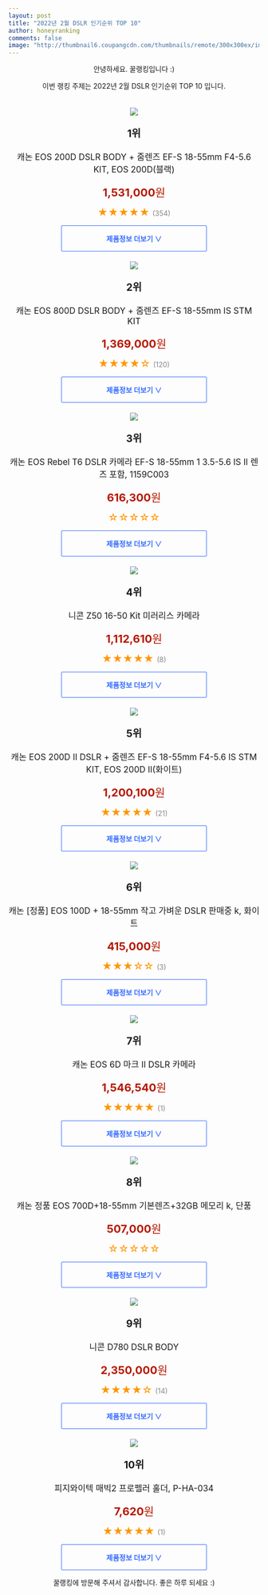 ```yaml
--- 
layout: post 
title: "2022년 2월 DSLR 인기순위 TOP 10" 
author: honeyranking 
comments: false 
image: "http://thumbnail6.coupangcdn.com/thumbnails/remote/300x300ex/image/vendor_inventory/73f6/7e909f038512c84ef6792719787178bd32ceec175e0c1ac011e89cc20e8d.jpg" 
--- 
```

<p style="text-align: center;">안녕하세요. 꿀랭킹입니다 :)</p> <p style="text-align: center;">이번 랭킹 주제는 2022년 2월 DSLR 인기순위 TOP 10 입니다.</p><center><img src="http://thumbnail6.coupangcdn.com/thumbnails/remote/300x300ex/image/vendor_inventory/73f6/7e909f038512c84ef6792719787178bd32ceec175e0c1ac011e89cc20e8d.jpg" style="margin-top:20px" /></center> <p style="text-align: center; font-size: 20px"><b>1위</b></p> <p style="text-align: center; font-size: 17px">캐논 EOS 200D DSLR BODY + 줌렌즈 EF-S 18-55mm F4-5.6 KIT, EOS 200D(블랙)</p> <p style="text-align: center;"><span style="color: #b61800; font-size: 22px;"><b>1,531,000</b>원</span></p> <p style="text-align: center;"><span style="color: #ff9600; font-size: 20px;">★★★★★ </span><span style="color: #878787;">(354)</span></p> <center><a href="https://link.coupang.com/a/jFJ6T"> <div style="font-size: 14px; display: inline-block; padding: 15px 90px; color: #346aff; border-radius: 2px; border: 1px solid #346aff; cursor: pointer;"><b>제품정보 더보기 &or;</b></div> </a></center><center><img src="http://thumbnail7.coupangcdn.com/thumbnails/remote/300x300ex/image/vendor_inventory/fad1/7035de616a99a2b0256797a2873ce9da52f0c201ff6082a8ca45125b68a9.jpg" style="margin-top:20px" /></center> <p style="text-align: center; font-size: 20px"><b>2위</b></p> <p style="text-align: center; font-size: 17px">캐논 EOS 800D DSLR BODY + 줌렌즈 EF-S 18-55mm IS STM KIT</p> <p style="text-align: center;"><span style="color: #b61800; font-size: 22px;"><b>1,369,000</b>원</span></p> <p style="text-align: center;"><span style="color: #ff9600; font-size: 20px;">★★★★☆ </span><span style="color: #878787;">(120)</span></p> <center><a href="https://link.coupang.com/a/jFJ6U"> <div style="font-size: 14px; display: inline-block; padding: 15px 90px; color: #346aff; border-radius: 2px; border: 1px solid #346aff; cursor: pointer;"><b>제품정보 더보기 &or;</b></div> </a></center><center><img src="http://thumbnail6.coupangcdn.com/thumbnails/remote/300x300ex/image/vendor_inventory/77e1/10b1bde52514afdab97279e59af2ae822f7282f6d93bc9e63cba194e9f62.jpg" style="margin-top:20px" /></center> <p style="text-align: center; font-size: 20px"><b>3위</b></p> <p style="text-align: center; font-size: 17px">캐논 EOS Rebel T6 DSLR 카메라 EF-S 18-55mm 1 3.5-5.6 IS II 렌즈 포함, 1159C003</p> <p style="text-align: center;"><span style="color: #b61800; font-size: 22px;"><b>616,300</b>원</span></p> <p style="text-align: center;"><span style="color: #ff9600; font-size: 20px;">☆☆☆☆☆ </span><span style="color: #878787;"></span></p> <center><a href="https://link.coupang.com/a/jFJ6W"> <div style="font-size: 14px; display: inline-block; padding: 15px 90px; color: #346aff; border-radius: 2px; border: 1px solid #346aff; cursor: pointer;"><b>제품정보 더보기 &or;</b></div> </a></center><center><img src="http://thumbnail10.coupangcdn.com/thumbnails/remote/300x300ex/image/retail/images/2020/08/03/18/1/1304bcf2-c97e-4815-963f-736eede9b9df.jpg" style="margin-top:20px" /></center> <p style="text-align: center; font-size: 20px"><b>4위</b></p> <p style="text-align: center; font-size: 17px">니콘 Z50 16-50 Kit 미러리스 카메라</p> <p style="text-align: center;"><span style="color: #b61800; font-size: 22px;"><b>1,112,610</b>원</span></p> <p style="text-align: center;"><span style="color: #ff9600; font-size: 20px;">★★★★★ </span><span style="color: #878787;">(8)</span></p> <center><a href="https://link.coupang.com/a/jFJ6Z"> <div style="font-size: 14px; display: inline-block; padding: 15px 90px; color: #346aff; border-radius: 2px; border: 1px solid #346aff; cursor: pointer;"><b>제품정보 더보기 &or;</b></div> </a></center><center><img src="http://thumbnail7.coupangcdn.com/thumbnails/remote/300x300ex/image/vendor_inventory/aee1/e4e100ed11967ca3d9fd4dc0ef2199da00b0cc065aaadeea4cfddcc68da2.jpg" style="margin-top:20px" /></center> <p style="text-align: center; font-size: 20px"><b>5위</b></p> <p style="text-align: center; font-size: 17px">캐논 EOS 200D II DSLR + 줌렌즈 EF-S 18-55mm F4-5.6 IS STM KIT, EOS 200D II(화이트)</p> <p style="text-align: center;"><span style="color: #b61800; font-size: 22px;"><b>1,200,100</b>원</span></p> <p style="text-align: center;"><span style="color: #ff9600; font-size: 20px;">★★★★★ </span><span style="color: #878787;">(21)</span></p> <center><a href="https://link.coupang.com/a/jFJ60"> <div style="font-size: 14px; display: inline-block; padding: 15px 90px; color: #346aff; border-radius: 2px; border: 1px solid #346aff; cursor: pointer;"><b>제품정보 더보기 &or;</b></div> </a></center><center><img src="http://thumbnail10.coupangcdn.com/thumbnails/remote/300x300ex/image/vendor_inventory/d3ea/3c8b070b134f894bd767c298363bb6c35f2ed4134fbfc01d36e97e79ff9d.jpg" style="margin-top:20px" /></center> <p style="text-align: center; font-size: 20px"><b>6위</b></p> <p style="text-align: center; font-size: 17px">캐논 [정품] EOS 100D + 18-55mm 작고 가벼운 DSLR 판매중 k, 화이트</p> <p style="text-align: center;"><span style="color: #b61800; font-size: 22px;"><b>415,000</b>원</span></p> <p style="text-align: center;"><span style="color: #ff9600; font-size: 20px;">★★★☆☆ </span><span style="color: #878787;">(3)</span></p> <center><a href="https://link.coupang.com/a/jFJ61"> <div style="font-size: 14px; display: inline-block; padding: 15px 90px; color: #346aff; border-radius: 2px; border: 1px solid #346aff; cursor: pointer;"><b>제품정보 더보기 &or;</b></div> </a></center><center><img src="http://thumbnail8.coupangcdn.com/thumbnails/remote/300x300ex/image/vendor_inventory/ab8b/859fc4d40b557e9754c8f71eabeaa1bffd7a96d6514e1456d15d24494d35.jpg" style="margin-top:20px" /></center> <p style="text-align: center; font-size: 20px"><b>7위</b></p> <p style="text-align: center; font-size: 17px">캐논 EOS 6D 마크 II DSLR 카메라</p> <p style="text-align: center;"><span style="color: #b61800; font-size: 22px;"><b>1,546,540</b>원</span></p> <p style="text-align: center;"><span style="color: #ff9600; font-size: 20px;">★★★★★ </span><span style="color: #878787;">(1)</span></p> <center><a href="https://link.coupang.com/a/jFJ62"> <div style="font-size: 14px; display: inline-block; padding: 15px 90px; color: #346aff; border-radius: 2px; border: 1px solid #346aff; cursor: pointer;"><b>제품정보 더보기 &or;</b></div> </a></center><center><img src="http://thumbnail8.coupangcdn.com/thumbnails/remote/300x300ex/image/vendor_inventory/8a30/42b1110489509d4e1f7abdeb229a49a5540b25cd0ab87a9e448dc16a99af.jpg" style="margin-top:20px" /></center> <p style="text-align: center; font-size: 20px"><b>8위</b></p> <p style="text-align: center; font-size: 17px">캐논 정품 EOS 700D+18-55mm 기본렌즈+32GB 메모리 k, 단품</p> <p style="text-align: center;"><span style="color: #b61800; font-size: 22px;"><b>507,000</b>원</span></p> <p style="text-align: center;"><span style="color: #ff9600; font-size: 20px;">☆☆☆☆☆ </span><span style="color: #878787;"></span></p> <center><a href="https://link.coupang.com/a/jFJ63"> <div style="font-size: 14px; display: inline-block; padding: 15px 90px; color: #346aff; border-radius: 2px; border: 1px solid #346aff; cursor: pointer;"><b>제품정보 더보기 &or;</b></div> </a></center><center><img src="http://thumbnail8.coupangcdn.com/thumbnails/remote/300x300ex/image/vendor_inventory/fc1c/c4a4e046e4f7e3d513f0409d77ad3b4ade7c4d8e22bd341fd6880e64d6c5.jpg" style="margin-top:20px" /></center> <p style="text-align: center; font-size: 20px"><b>9위</b></p> <p style="text-align: center; font-size: 17px">니콘 D780 DSLR BODY</p> <p style="text-align: center;"><span style="color: #b61800; font-size: 22px;"><b>2,350,000</b>원</span></p> <p style="text-align: center;"><span style="color: #ff9600; font-size: 20px;">★★★★☆ </span><span style="color: #878787;">(14)</span></p> <center><a href="https://link.coupang.com/a/jFJ64"> <div style="font-size: 14px; display: inline-block; padding: 15px 90px; color: #346aff; border-radius: 2px; border: 1px solid #346aff; cursor: pointer;"><b>제품정보 더보기 &or;</b></div> </a></center><center><img src="http://thumbnail6.coupangcdn.com/thumbnails/remote/300x300ex/image/rs_quotation_api/0xyvlirz/5149e24e4d504032a68bdc840ef62261.jpg" style="margin-top:20px" /></center> <p style="text-align: center; font-size: 20px"><b>10위</b></p> <p style="text-align: center; font-size: 17px">피지와이텍 매빅2 프로펠러 홀더, P-HA-034</p> <p style="text-align: center;"><span style="color: #b61800; font-size: 22px;"><b>7,620</b>원</span></p> <p style="text-align: center;"><span style="color: #ff9600; font-size: 20px;">★★★★★ </span><span style="color: #878787;">(1)</span></p> <center><a href="https://link.coupang.com/a/jFJ65"> <div style="font-size: 14px; display: inline-block; padding: 15px 90px; color: #346aff; border-radius: 2px; border: 1px solid #346aff; cursor: pointer;"><b>제품정보 더보기 &or;</b></div> </a></center> <p style="text-align: center;">꿀랭킹에 방문해 주셔서 감사합니다. 좋은 하루 되세요 :)</p>
